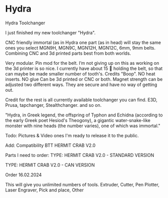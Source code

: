 # Hydra
Hydra Toolchanger

I just finished my new toolchanger "Hydra".

CNC friendly
immortal (as in Hydra one part (as in head) will stay the same ones you select MGN9H, MGN9C, MGN12H, MGN12C, 6mm, 9mm belts.
Combining  CNC and 3d printed parts best from both worlds.

Very modular.
Pin mod for the belt. I’m not giving up on this as working on the 3d printer is so nice. I currently have about 15 🦷 holding the belt, so that can maybe be made smaller number of tooth's. Credits "Boop".
NO heat inserts.
NO glue
Can be 3d printed or CNC or both.
Magnet strength can be adjusted two different ways. They are secure and have no way of getting out.

Credit for the rest is all currently available toolchanger you can find. E3D, Prusa, tapchanger, Stealthchanger. and so on.

"Hydra, in Greek legend, the offspring of Typhon and Echidna (according to the early Greek poet Hesiod's Theogony), a gigantic water-snake-like monster with nine heads (the number varies), one of which was immortal."

Todo:
Pictures & Video ones I'm ready to release it to the public.


Add: Compatibility
BTT HERMIT CRAB V2.0

Parts I need to order: 
TYPE: HERMIT CRAB V2.0 - STANDARD VERSION

TYPE: HERMIT CRAB V2.0 - CAN VERSION

Order 16.02.2024

This will give you unlimited numbers of tools.
Extruder,
Cutter,
Pen Plotter,
Laser Engraver,
Pick and place,
Other 
